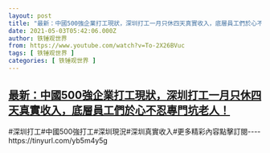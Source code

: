 ```yaml
---
layout: post
title: "最新：中國500強企業打工現狀，深圳打工一月只休四天真實收入，底層員工們於心不忍專門坑老人！"
date: 2021-05-03T05:42:06.000Z
author: 铁锤观世界
from: https://www.youtube.com/watch?v=To-2X26BVuc
tags: [ 铁锤观世界 ]
categories: [ 铁锤观世界 ]
---
```

<!--1620020526000-->
[最新：中國500強企業打工現狀，深圳打工一月只休四天真實收入，底層員工們於心不忍專門坑老人！](https://www.youtube.com/watch?v=To-2X26BVuc)
------

<div>
#深圳打工#中國500強打工#深圳現況#深圳真實收入#更多精彩內容點擊訂閱----https://tinyurl.com/yb5m4y5g
</div>
